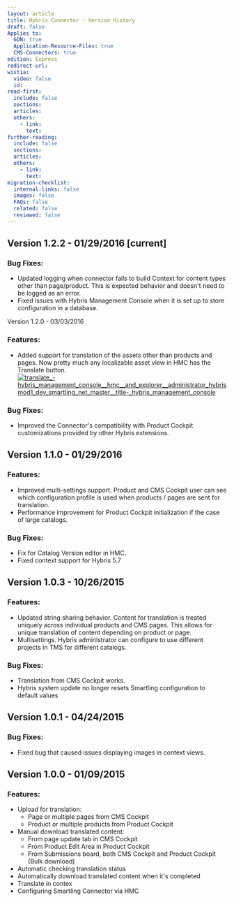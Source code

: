 ```yaml
---
layout: article
title: Hybris Connector - Version History
draft: false
Applies to:
  GDN: true
  Application-Resource-Files: true
  CMS-Connectors: true
edition: Express
redirect-url:
wistia:
  video: false
  id:
read-first:
  include: false
  sections:
  articles:
  others:
    - link:
      text:
further-reading:
  include: false
  sections:
  articles:
  others:
    - link:
      text:
migration-checklist:
  internal-links: false
  images: false
  FAQs: false
  related: false
  reviewed: false
---
```


## Version 1.2.2 - 01/29/2016 [current]

### Bug Fixes:

*   Updated logging when connector fails to build Context for content types other than page/product. This is expected behavior and doesn't need to be logged as an error.
*   Fixed issues with Hybris Management Console when it is set up to store configuration in a database.

Version 1.2.0 - 03/03/2016 

### Features:

*   Added support for translation of the assets other than products and pages. Now pretty much any localizable asset view in HMC has the Translate button. [![translate_-_hybris_management_console__hmc__and_explorer__administrator_hybrismod1_dev_smartling_net_master__title_-_hybris_management_console](https://cloud.githubusercontent.com/assets/1621630/13522099/f6cf0ec6-e1f5-11e5-9fe8-cd2be30ae42f.png)](https://cloud.githubusercontent.com/assets/1621630/13522099/f6cf0ec6-e1f5-11e5-9fe8-cd2be30ae42f.png)

### Bug Fixes:

*   Improved the Connector's compatibility with Product Cockpit customizations provided by other Hybris extensions.

## Version 1.1.0 - 01/29/2016

### Features:

*   Improved multi-settings support. Product and CMS Cockpit user can see which configuration profile is used when products / pages are sent for translation.
*   Performance improvement for Product Cockpit initialization if the case of large catalogs.

### Bug Fixes:

*   Fix for Catalog Version editor in HMC.
*   Fixed context support for Hybris 5.7

## Version 1.0.3 - 10/26/2015 

### Features:

*   Updated string sharing behavior. Content for translation is treated uniquely across individual products and CMS pages. This allows for unique translation of content depending on product or page.
*   Multisettings. Hybris administrator can configure to use different projects in TMS for different catalogs.

### Bug Fixes:

*   Translation from CMS Cockpit works.
*   Hybris system update no longer resets Smartling configuration to default values 

## Version 1.0.1 - 04/24/2015 

### Bug Fixes:

*   Fixed bug that caused issues displaying images in context views.

## Version 1.0.0 - 01/09/2015

### Features:

*   Upload for translation:
    *   Page or multiple pages from CMS Cockpit
    *   Product or multiple products from Product Cockpit
*   Manual download translated content:
    *   From page update tab in CMS Cockpit
    *   From Product Edit Area in Product Cockpit
    *   From Submissions board, both CMS Cockpit and Product Cockpit (Bulk download)
*   Automatic checking translation status
*   Automatically download translated content when it's completed
*   Translate in contex
*   Configuring Smartling Connector via HMC